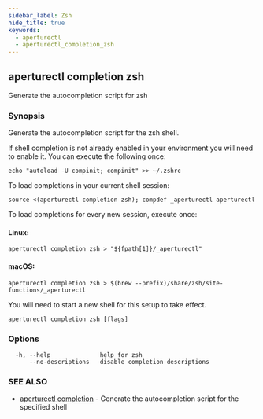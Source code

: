 ```yaml
---
sidebar_label: Zsh
hide_title: true
keywords:
  - aperturectl
  - aperturectl_completion_zsh
---
```


## aperturectl completion zsh

Generate the autocompletion script for zsh

### Synopsis

Generate the autocompletion script for the zsh shell.

If shell completion is not already enabled in your environment you will need
to enable it. You can execute the following once:

    echo "autoload -U compinit; compinit" >> ~/.zshrc

To load completions in your current shell session:

    source <(aperturectl completion zsh); compdef _aperturectl aperturectl

To load completions for every new session, execute once:

#### Linux:

    aperturectl completion zsh > "${fpath[1]}/_aperturectl"

#### macOS:

    aperturectl completion zsh > $(brew --prefix)/share/zsh/site-functions/_aperturectl

You will need to start a new shell for this setup to take effect.

```
aperturectl completion zsh [flags]
```

### Options

```
  -h, --help              help for zsh
      --no-descriptions   disable completion descriptions
```

### SEE ALSO

- [aperturectl completion](/reference/aperturectl/completion/completion.md) - Generate the autocompletion script for the specified shell
